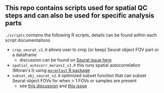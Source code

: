 ## This repo contains scripts used for spatial QC steps and can also be used for specific analysis parts
`./scripts` contains the following R scripts, details can be found within each script documentaitons
  - `crop_seurat_v1.R` allows user to crop (or keep) Seurat object FOV part or a dataframe
    - discussion can be found on [Seurat issue here](https://github.com/satijalab/seurat/issues/8457)
  - `spatial_autocorr_moransI_v1.R` this runs spatial autocorrelation (Moran's I) using [`moranfast` R package](https://github.com/mcooper/moranfast)
  - `subset_obj_seurat_v2.R` optimized subset function that can subset Seurat object FOVs for when > 1 FOVs or samples are present
    - see [this discussion](https://github.com/satijalab/seurat/issues/7462) and [this issue](https://github.com/satijalab/seurat/issues/6409)   
